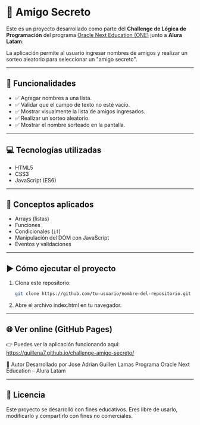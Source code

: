 # 🎁 Amigo Secreto

Este es un proyecto desarrollado como parte del **Challenge de Lógica de Programación** del programa [Oracle Next Education (ONE)](https://www.oracle.com/mx/education/oracle-next-education/) junto a **Alura Latam**.

La aplicación permite al usuario ingresar nombres de amigos y realizar un sorteo aleatorio para seleccionar un "amigo secreto".

---

## 🚀 Funcionalidades

- ✅ Agregar nombres a una lista.
- ✅ Validar que el campo de texto no esté vacío.
- ✅ Mostrar visualmente la lista de amigos ingresados.
- ✅ Realizar un sorteo aleatorio.
- ✅ Mostrar el nombre sorteado en la pantalla.

---

## 💻 Tecnologías utilizadas

- HTML5
- CSS3
- JavaScript (ES6)

---

## 🧠 Conceptos aplicados

- Arrays (listas)
- Funciones
- Condicionales (`if`)
- Manipulación del DOM con JavaScript
- Eventos y validaciones

---

## ▶️ Cómo ejecutar el proyecto

1. Clona este repositorio:
   ```bash
   git clone https://github.com/tu-usuario/nombre-del-repositorio.git

2. Abre el archivo index.html en tu navegador.

---

## 🌐 Ver online (GitHub Pages)
👉 Puedes ver la aplicación funcionando aquí:
https://guillena7.github.io/challenge-amigo-secreto/

📝 Autor
Desarrollado por Jose Adrian Guillen Lamas
Programa Oracle Next Education – Alura Latam

---

## 📢 Licencia
Este proyecto se desarrolló con fines educativos. Eres libre de usarlo, modificarlo y compartirlo con fines no comerciales.
